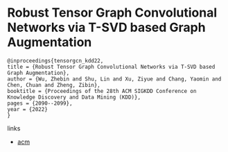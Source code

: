 # Robust Tensor Graph Convolutional Networks via T-SVD based Graph Augmentation

```
@inproceedings{tensorgcn_kdd22,
title = {Robust Tensor Graph Convolutional Networks via T-SVD based Graph Augmentation},
author = {Wu, Zhebin and Shu, Lin and Xu, Ziyue and Chang, Yaomin and Chen, Chuan and Zheng, Zibin},
booktitle = {Proceedings of the 28th ACM SIGKDD Conference on Knowledge Discovery and Data Mining (KDD)},
pages = {2090--2099},
year = {2022}
}
```

links
- [acm](https://dl.acm.org/doi/10.1145/3534678.3539436)
